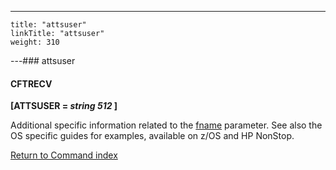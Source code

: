 ---
    title: "attsuser"
    linkTitle: "attsuser"
    weight: 310
---### attsuser

#### CFTRECV

**[ATTSUSER = *string 512* ]**

Additional specific information related to the [fname](../fname) parameter. See also the OS specific guides for examples, available on z/OS and HP NonStop.

[Return to Command index](../../)
